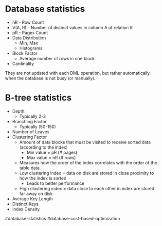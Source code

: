 # Database statistics
- nR - Row Count
- V(A, R) - Number of distinct values in column A of relation R
- pR - Pages Count
- Data Distribution
	- Min, Max
	- Histograms
- Block Factor
	- Average number of rows in one block
- Cardinality

They are not updated with each DML operation, but rather automatically, when the database is not busy (or manually).
# B-tree statistics
- Depth
	- Typically 2-3
- Branching Factor
	- Typically (50-150)
- Number of Leaves
- Clustering Factor
	- Amount of data blocks that must be visited to receive sorted data (according to the index)
		- Min value = pR (# pages)
		- Max value = nR (# rows)
	- Measures how the order of the index correlates with the order of the table data. 
	- Low clustering index = data on disk are stored in close proximity to how the index is sorted
		- Leads to better performance
	- High clustering index = data close to each other in index are stored far away on disk
- Average Key Length
- Distinct Keys
- Index Density

#database-statistics
#database-cost-based-optimization 
